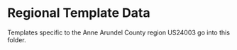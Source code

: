 # Regional Template Data
Templates specific to the Anne Arundel County region US24003 go into this folder.
